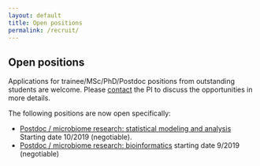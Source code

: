 ```yaml
---
layout: default
title: Open positions
permalink: /recruit/
---
```


Open positions
----------------

Applications for trainee/MSc/PhD/Postdoc positions from outstanding students are welcome. Please [contact](../contact) the PI to discuss the opportunities in more details.

The following positions are now open specifically:

 * [Postdoc / microbiome research: statistical modeling and analysis](https://t.co/yJYz1lUMZk?amp=1) Starting date 10/2019 (negotiable). 
 * [Postdoc / microbiome research: bioinformatics](https://rekry.saima.fi/certiahome/open_job_view.html?id=00007682&did=5600&lang=fi&jc=14&nav_from_open_jobs_view_new=true#.XRvRFx6GO_0.twitter) starting date 9/2019 (negotiable)

